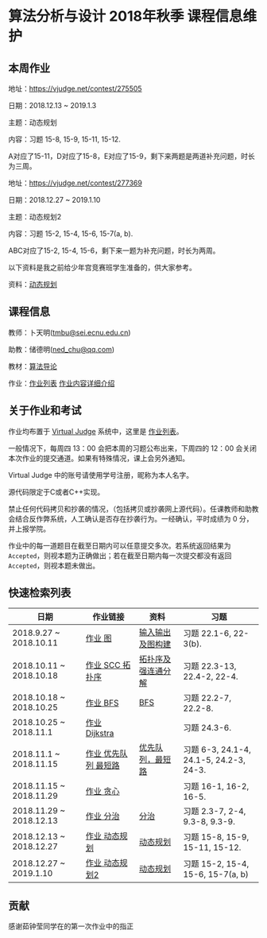 # 算法分析与设计 2018年秋季 课程信息维护

## 本周作业
地址：https://vjudge.net/contest/275505

日期：2018.12.13 ~ 2019.1.3

主题：动态规划

内容：习题 15-8, 15-9, 15-11, 15-12.

A对应了15-11，D对应了15-8，E对应了15-9，剩下来两题是两道补充问题，时长为三周。

地址：https://vjudge.net/contest/277369

日期：2018.12.27 ~ 2019.1.10

主题：动态规划2

内容：习题 15-2, 15-4, 15-6, 15-7(a, b).

ABC对应了15-2, 15-4, 15-6，剩下来一题为补充问题，时长为两周。

以下资料是我之前给少年宫竞赛班学生准备的，供大家参考。

资料：[动态规划](https://nedchu.github.io/sng-wiki/2018/09/08/dp/#more)

## 课程信息
教师：卜天明(tmbu@sei.ecnu.edu.cn)

助教：储德明(ned_chu@qq.com)

教材：[算法导论](https://www.amazon.cn/dp/B00AK7BYJY/)

作业：[作业列表](https://vjudge.net/contest#category=all&running=0&title=&owner=seitraining) [作业内容详细介绍](./course-detail.md)

## 关于作业和考试
作业均布置于 [Virtual Judge](https://vjudge.net/) 系统中，这里是 [作业列表](https://vjudge.net/contest#category=all&running=0&title=&owner=seitraining)。

一般情况下，每周四 13：00 会把本周的习题公布出来，下周四的 12：00 会关闭本次作业的提交通道。如果有特殊情况，课上会另外通知。

Virtual Judge 中的账号请使用学号注册，昵称为本人名字。

源代码限定于C或者C++实现。

禁止任何代码拷贝和抄袭的情况，（包括拷贝或抄袭网上源代码）。任课教师和助教会结合反作弊系统，人工确认是否存在抄袭行为。一经确认，平时成绩为 0 分，并上报学院。

作业中的每一道题目在截至日期内可以任意提交多次。若系统返回结果为 `Accepted`，则视本题为正确做出；若在截至日期内每一次提交都没有返回 `Accepted`，则视本题未做出。

## 快速检索列表

| 日期                    | 作业链接                                                  | 资料                                                              | 习题                                     |
| ----------------------- | --------------------------------------------------------- | ----------------------------------------------------------------- | ---------------------------------------- |
| 2018.9.27 ~ 2018.10.11  | [作业 图](https://vjudge.net/contest/256823)              | [输入输出及图构建](./tutorial-on-IO-graph-construction.md)        | 习题 22.1-6, 22-3(b).                    |
| 2018.10.11 ~ 2018.10.18 | [作业 SCC 拓扑序](https://vjudge.net/contest/260682)      | [拓扑序及强连通分解](./tutorial-topo-SCC.md)                      | 习题 22.3-13, 22.4-2, 22-4.              |
| 2018.10.18 ~ 2018.10.25 | [作业 BFS](https://vjudge.net/contest/262867)             | [BFS](./tutorial-on-BFS.md)                                       | 习题 22.2-7, 22.2-8.                     |
| 2018.10.25 ~ 2018.11.1  | [作业 Dijkstra](https://vjudge.net/contest/265008)        |                                                                   | 习题 24.3-6.                             |
| 2018.11.1 ~ 2018.11.15  | [作业 优先队列 最短路](https://vjudge.net/contest/266714) | [优先队列，最短路](tutorial-on-PQ-SP.md)                          | 习题  6-3, 24.1-4, 24.1-5, 24.2-3, 24-3. |
| 2018.11.15 ~ 2018.11.29 | [作业 贪心](https://vjudge.net/contest/270091)            |                                                                   | 习题  16-1, 16-2, 16-5.                  |
| 2018.11.29 ~ 2018.12.13 | [作业 分治](https://vjudge.net/contest/273062)            | [分治](./tutorial-on-divide-and-conquer.md)                       | 习题 2.3-7, 2-4, 9.3-8, 9.3-9.           |
| 2018.12.13 ~ 2018.12.27 | [作业 动态规划](https://vjudge.net/contest/275505)        | [动态规划](https://nedchu.github.io/sng-wiki/2018/09/08/dp/#more) | 习题 15-8, 15-9, 15-11, 15-12.           |
| 2018.12.27 ~ 2019.1.10 | [作业 动态规划2](https://vjudge.net/contest/277369) | [动态规划](https://nedchu.github.io/sng-wiki/2018/09/08/dp/#more) | 习题 15-2, 15-4, 15-6, 15-7(a, b) |
## 贡献
感谢茹钟莹同学在的第一次作业中的指正